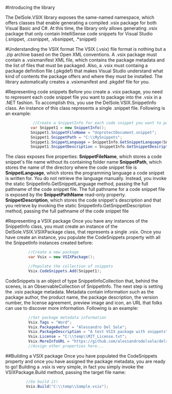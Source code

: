 #Introducing the library

The DelSole.VSIX library exposes the same-named namespace, which offers classes that enable generating a compiled .vsix package for both Visual Basic and C#. 
At this time, the library only allows generating .vsix package that only contain IntelliSense code snippets for Visual Studio (.snippet, .cssnippet, .vbsnippet, .*snippet)

#Understanding the VSIX format
The VSIX (.vsix) file format is nothing but a .zip archive based on the Open XML conventions. A .vsix package must contain a .vsixmanifest XML file, which contains the package metadata and the list of files that must be packaged.
Also, a .vsix must containg a package definition file (.pkgdef) that makes Visual Studio understand what kind of contents the package offers and where they must be installed. The library automatically creates a .vsixmanifest and .pkgdef file for you.
 
#Representing code snippets
Before you create a .vsix package, you need to represent each code snippet file you want to package into the .vsix in a .NET fashion. To accomplish this, you use the DelSole.VSIX.SnippetInfo class. 
 An instance of this class represents a single .snippet file. Following is an example:
 
 ```csharp
             //Create a SnippetInfo for each code snippet you want to package
            var Snippet1 = new SnippetInfo();
            Snippet1.SnippetFileName = "UnprotectDocument.snippet";
            Snippet1.SnippetPath = "C:\\MySnippets";
            Snippet1.SnippetLanguage = SnippetInfo.GetSnippetLanguage(Snippet1.SnippetPathName);
            Snippet1.SnippetDescription = SnippetInfo.GetSnippetDescription(Snippet1.SnippetFileName);
 ```
The class exposes five properties:
**SnippetFileName**, which stores a code snippet's file name without its containing folder name
**SnippetPath**, which stores the name of the directory where the code snippet file is
**SnippetLanguage**, which stores the programming language a code snippet is written for. You do not retrieve the language manually. Instead, you invoke the static SnippetInfo.GetSnippetLanguage method, passing the full pathname of the code snippet file. The full pathname for a code snippet file is exposed by the **SnippetPathName** read-only property.
**SnippetDescription**, which stores the code snippet's description and that you retrieve by invoking the static SnippetInfo.GetSnippetDescription method, passing the full pathname of the code snippet file  
 
#Representing a VSIX package
Once you have any instances of the SnippetInfo class, you must create an instance of the DelSole.VSIX.VSIXPackage class, that represents a single .vsix. Once you have create an instance, you populate the CodeSnippets property with all the SnippetInfo instances created before:
 
  ```csharp
            //Create a new package
            var Vsix = new VSIXPackage();

            //Populate the collection of snippets
            Vsix.CodeSnippets.Add(Snippet1);
 ```
 
CodeSnippets is an object of type SnippetInfoCollection that, behind the scenes, is an ObservableCollection of SnippetInfo. The next step is setting the .vsix package metadata. Metadata contain information such as the package author, 
the product name, the package description, the version number, the license agreement, preview image and icon, an URL that folks can use to discover more information. Following is an example:
 
  ```csharp
            //Set package metadata information
            Vsix.Tags = "Word";
            Vsix.PackageAuthor = "Alessandro Del Sole";
            Vsix.PackageDescription = "A test VSIX package with snippets";
            Vsix.License = "C:\\temp\\MIT_License.txt";
            Vsix.MoreInfoURL = "https://github.com/alessandrodelsole/delsolevsix";
            //Assign other properties here...
 ```
 
##Building a VSIX package
Once you have populated the CodeSnippets property and once you have assigned the package metadata, you are ready to go! Building a .vsix is very simple, in fact you simply invoke the VSIXPackage.Build method, passing the target file name:
 
   ```csharp
            //Go build it!
            Vsix.Build("C:\\temp\\Sample.vsix");
 ```
 
